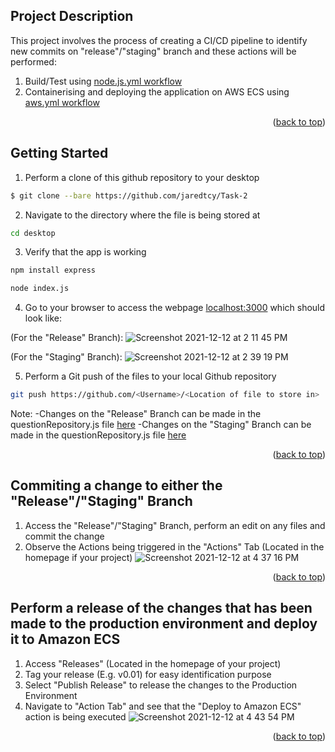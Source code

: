 

<!-- ABOUT THE PROJECT -->
## Project Description

This project involves the process of creating a CI/CD pipeline to identify new commits on "release"/"staging" branch and these actions will be performed:
1. Build/Test using [node.js.yml workflow](https://github.com/jaredtcy/Task-2/blob/master/.github/workflows/node.js.yml)
2. Containerising and deploying the application on AWS ECS using [aws.yml workflow](https://github.com/jaredtcy/Task-2/blob/master/.github/workflows/aws.yml)

<p align="right">(<a href="#top">back to top</a>)</p>



<!-- GETTING STARTED -->
## Getting Started

1. Perform a clone of this github repository to your desktop

  ```sh
  $ git clone --bare https://github.com/jaredtcy/Task-2
  ```
2. Navigate to the directory where the file is being stored at 
  ```sh
  cd desktop
  ```
3. Verify that the app is working
  ```sh
  npm install express
  ```
  ```sh
  node index.js
  ```
4. Go to your browser to access the webpage [localhost:3000](http://localhost:3000/) which should look like:

(For the "Release" Branch):
![Screenshot 2021-12-12 at 2 11 45 PM](https://user-images.githubusercontent.com/83501266/145705615-57d41a1c-f163-4b8c-9976-a15dea3af713.png)

(For the "Staging" Branch):
![Screenshot 2021-12-12 at 2 39 19 PM](https://user-images.githubusercontent.com/83501266/145705706-7f6409fd-ccdf-40e8-89f2-87cd60a21376.png)

5. Perform a Git push of the files to your local Github repository
  ```sh
  git push https://github.com/<Username>/<Location of file to store in>
  ```

Note: 
-Changes on the "Release" Branch can be made in the questionRepository.js file [here](https://github.com/jaredtcy/Task-2/blob/release/models/questionRepository.js)
-Changes on the "Staging" Branch can be made in the questionRepository.js file [here](https://github.com/jaredtcy/Task-2/blob/staging/models/questionRepository.js)


<p align="right">(<a href="#top">back to top</a>)</p>

## Commiting a change to either the "Release"/"Staging" Branch  

1. Access the "Release"/"Staging" Branch, perform an edit on any files and commit the change
2. Observe the Actions being triggered in the "Actions" Tab (Located in the homepage if your project)
![Screenshot 2021-12-12 at 4 37 16 PM](https://user-images.githubusercontent.com/83501266/145705877-abe6d772-a027-4945-b7d7-6eed832710c2.png)

<p align="right">(<a href="#top">back to top</a>)</p>

## Perform a release of the changes that has been made to the production environment and deploy it to Amazon ECS

1. Access "Releases" (Located in the homepage of your project)
2. Tag your release (E.g. v0.01) for easy identification purpose
3. Select "Publish Release" to release the changes to the Production Environment
4. Navigate to "Action Tab" and see that the "Deploy to Amazon ECS" action is being executed
![Screenshot 2021-12-12 at 4 43 54 PM](https://user-images.githubusercontent.com/83501266/145706017-672e7fdb-65c4-4ac3-b569-b08a947243b3.png)


<p align="right">(<a href="#top">back to top</a>)</p>


